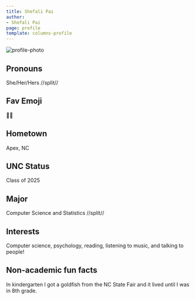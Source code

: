 ```yaml
---
title: Shefali Pai
author:
- Shefali Pai
page: profile
template: columns-profile
---
```


![profile-photo](../../../static/profile-photos/skpai.jpg)

## Pronouns
She/Her/Hers
//split//

## Fav Emoji
😵‍💫

## Hometown
Apex, NC

## UNC Status
Class of 2025

## Major
Computer Science and Statistics
//split//

## Interests
Computer science, psychology, reading, listening to music, and talking to people!

## Non-academic fun facts
In kindergarten I got a goldfish from the NC State Fair and it lived until I was in 8th grade.